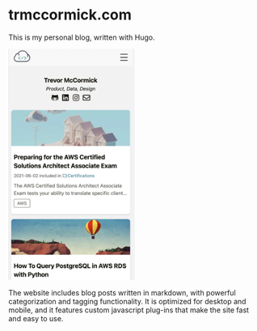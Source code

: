 # trmccormick.com

This is my personal blog, written with Hugo.

<img src="https://github.com/trevormccormick/trmccormick/blob/main/static/trmccormick.com_example.webp?raw=true" width="250" center=true>

The website includes blog posts written in markdown, with powerful categorization and tagging functionality. It is optimized for desktop and mobile, and it features custom javascript plug-ins that make the site fast and easy to use. 
